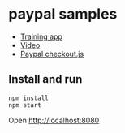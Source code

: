 # paypal samples
* [Training app](https://github.com/trainerbill/ps-js-training-2017)
* [Video](https://www.youtube.com/playlist?list=PLAlKnErU5lvhRl28KciytVHc5b8HS_tYP)
* [Paypal checkout.js](https://github.com/paypal/paypal-checkout)

## Install and run

```
npm install
npm start
```
Open [http://localhost:8080](http://localhost:8080)
